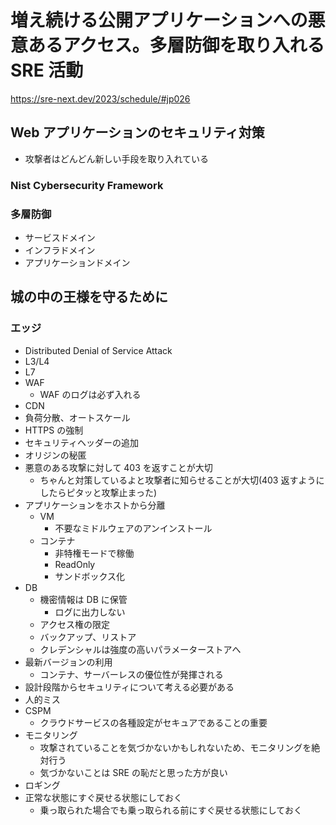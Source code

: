 # 増え続ける公開アプリケーションへの悪意あるアクセス。多層防御を取り入れる SRE 活動

https://sre-next.dev/2023/schedule/#jp026

## Web アプリケーションのセキュリティ対策

- 攻撃者はどんどん新しい手段を取り入れている

### Nist Cybersecurity Framework

### 多層防御

- サービスドメイン
- インフラドメイン
- アプリケーションドメイン

## 城の中の王様を守るために

### エッジ

- Distributed Denial of Service Attack
- L3/L4
- L7
- WAF
  - WAF のログは必ず入れる
- CDN
- 負荷分散、オートスケール
- HTTPS の強制
- セキュリティヘッダーの追加
- オリジンの秘匿
- 悪意のある攻撃に対して 403 を返すことが大切
  - ちゃんと対策しているよと攻撃者に知らせることが大切(403 返すようにしたらピタッと攻撃止まった)
- アプリケーションをホストから分離
  - VM
    - 不要なミドルウェアのアンインストール
  - コンテナ
    - 非特権モードで稼働
    - ReadOnly
    - サンドボックス化
- DB
  - 機密情報は DB に保管
    - ログに出力しない
  - アクセス権の限定
  - バックアップ、リストア
  - クレデンシャルは強度の高いパラメーターストアへ
- 最新バージョンの利用
  - コンテナ、サーバーレスの優位性が発揮される
- 設計段階からセキュリティについて考える必要がある
- 人的ミス
- CSPM
  - クラウドサービスの各種設定がセキュアであることの重要
- モニタリング
  - 攻撃されていることを気づかないかもしれないため、モニタリングを絶対行う
  - 気づかないことは SRE の恥だと思った方が良い
- ロギング
- 正常な状態にすぐ戻せる状態にしておく
  - 乗っ取られた場合でも乗っ取られる前にすぐ戻せる状態にしておく
